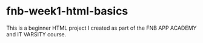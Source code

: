 # fnb-week1-html-basics
This is a beginner HTML project I created as part of the FNB APP ACADEMY and IT VARSITY course.

